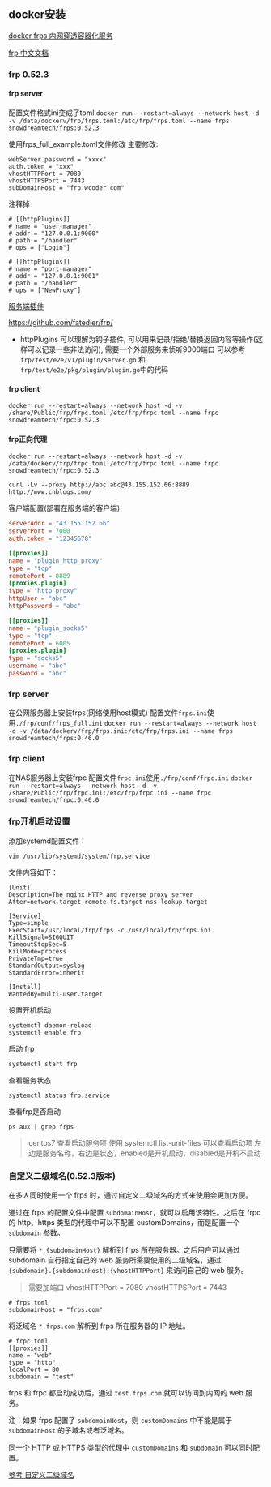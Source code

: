## docker安装

[docker frps 内网穿透容器化服务](https://www.cnblogs.com/LandWind/p/docker-frps-first.html)

[frp 中文文档](https://gofrp.org/docs/examples/ssh/)



### frp 0.52.3
#### frp server
配置文件格式ini变成了toml
`docker run --restart=always --network host -d -v /data/dockerv/frp/frps.toml:/etc/frp/frps.toml --name frps snowdreamtech/frps:0.52.3`

使用frps_full_example.toml文件修改
主要修改:
```
webServer.password = "xxxx"
auth.token = "xxx"
vhostHTTPPort = 7080
vhostHTTPSPort = 7443
subDomainHost = "frp.wcoder.com"
```

注释掉
```
# [[httpPlugins]]
# name = "user-manager"
# addr = "127.0.0.1:9000"
# path = "/handler"
# ops = ["Login"]

# [[httpPlugins]]
# name = "port-manager"
# addr = "127.0.0.1:9001"
# path = "/handler"
# ops = ["NewProxy"]
```
[服务端插件](https://gofrp.org/zh-cn/docs/features/common/server-plugin/)

https://github.com/fatedier/frp/
- httpPlugins
可以理解为钩子插件, 可以用来记录/拒绝/替换返回内容等操作(这样可以记录一些非法访问), 需要一个外部服务来侦听9000端口
可以参考`frp/test/e2e/v1/plugin/server.go` 和 `frp/test/e2e/pkg/plugin/plugin.go`中的代码

#### frp client
`docker run --restart=always --network host -d -v /share/Public/frp/frpc.toml:/etc/frp/frpc.toml --name frpc snowdreamtech/frpc:0.52.3`

#### frp正向代理
`docker run --restart=always --network host -d -v /data/dockerv/frp/frpc.toml:/etc/frp/frpc.toml --name frpc snowdreamtech/frpc:0.52.3`

`curl -Lv --proxy http://abc:abc@43.155.152.66:8889  http://www.cnblogs.com/`

客户端配置(部署在服务端的客户端)
```toml
serverAddr = "43.155.152.66"
serverPort = 7000
auth.token = "12345678"

[[proxies]]
name = "plugin_http_proxy"
type = "tcp"
remotePort = 8889
[proxies.plugin]
type = "http_proxy"
httpUser = "abc"
httpPassword = "abc"

[[proxies]]
name = "plugin_socks5"
type = "tcp"
remotePort = 6005
[proxies.plugin]
type = "socks5"
username = "abc"
password = "abc"
```

### frp server
在公网服务器上安装frps(网络使用host模式)
配置文件`frps.ini`使用`./frp/conf/frps_full.ini`
`docker run --restart=always --network host -d -v /data/dockerv/frp/frps.ini:/etc/frp/frps.ini --name frps snowdreamtech/frps:0.46.0`

### frp client
在NAS服务器上安装frpc
配置文件`frpc.ini`使用`./frp/conf/frpc.ini`
`docker run --restart=always --network host -d -v /share/Public/frp/frpc.ini:/etc/frp/frpc.ini --name frpc snowdreamtech/frpc:0.46.0`

### frp开机启动设置
添加systemd配置文件：
```
vim /usr/lib/systemd/system/frp.service
```
文件内容如下：
```
[Unit]
Description=The nginx HTTP and reverse proxy server
After=network.target remote-fs.target nss-lookup.target

[Service]
Type=simple
ExecStart=/usr/local/frp/frps -c /usr/local/frp/frps.ini
KillSignal=SIGQUIT
TimeoutStopSec=5
KillMode=process
PrivateTmp=true
StandardOutput=syslog
StandardError=inherit

[Install]
WantedBy=multi-user.target
```
设置开机启动
```
systemctl daemon-reload
systemctl enable frp
```
启动 frp
```
systemctl start frp
```
查看服务状态
```
systemctl status frp.service
```
查看frp是否启动
```
ps aux | grep frps
```

> centos7 查看启动服务项
使用 systemctl list-unit-files 可以查看启动项
左边是服务名称，右边是状态，enabled是开机启动，disabled是开机不启动

### 自定义二级域名(0.52.3版本)

在多人同时使用一个 frps 时，通过自定义二级域名的方式来使用会更加方便。

通过在 frps 的配置文件中配置 `subdomainHost`，就可以启用该特性。之后在 frpc 的 http、https 类型的代理中可以不配置 customDomains，而是配置一个 `subdomain` 参数。

只需要将 `*.{subdomainHost}` 解析到 frps 所在服务器。之后用户可以通过 subdomain 自行指定自己的 web 服务所需要使用的二级域名，通过 `{subdomain}.{subdomainHost}:{vhostHTTPPort}` 来访问自己的 web 服务。

> 需要加端口
> vhostHTTPPort = 7080
> vhostHTTPSPort = 7443

```
# frps.toml
subdomainHost = "frps.com"
```

将泛域名 `*.frps.com` 解析到 frps 所在服务器的 IP 地址。

```
# frpc.toml
[[proxies]]
name = "web"
type = "http"
localPort = 80
subdomain = "test"
```
frps 和 frpc 都启动成功后，通过 `test.frps.com` 就可以访问到内网的 web 服务。

注：如果 frps 配置了 `subdomainHost`，则 `customDomains` 中不能是属于 `subdomainHost` 的子域名或者泛域名。

同一个 HTTP 或 HTTPS 类型的代理中 `customDomains` 和 `subdomain` 可以同时配置。


[参考 自定义二级域名](https://gofrp.org/zh-cn/docs/features/http-https/subdomain/)